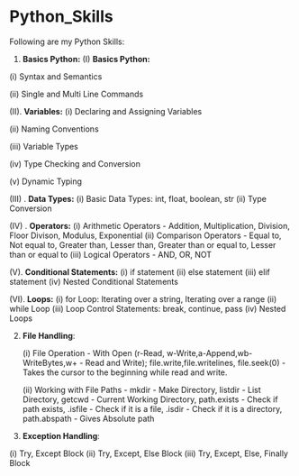 # Python_Skills

Following are my Python Skills:

1. **Basics Python:**
(I) **Basics Python:**

  (i) Syntax and Semantics
  
  (ii) Single and Multi Line Commands

(II). **Variables:**
   (i) Declaring and Assigning Variables
   
   (ii) Naming Conventions
   
   (iii) Variable Types
   
   (iv) Type Checking and Conversion
   
   (v) Dynamic Typing

(III) . **Data Types:**
   (i) Basic Data Types: int, float, boolean, str
   (ii) Type Conversion

(IV) . **Operators:**
   (i) Arithmetic Operators - Addition, Multiplication, Division, Floor Divison, Modulus, Exponential
   (ii) Comparison Operators - Equal to, Not equal to, Greater than, Lesser than, Greater than or equal to, Lesser than or equal to
   (iii) Logical Operators - AND, OR, NOT

(V). **Conditional Statements:**
   (i) if statement
   (ii) else statement
   (iii) elif statement
   (iv) Nested Conditional Statements

(VI). **Loops:**
   (i) for Loop: Iterating over a string, Iterating over a range
   (ii) while Loop
   (iii) Loop Control Statements: break, continue, pass
   (iv) Nested Loops

2. **File Handling**:

   (i) File Operation - With Open (r-Read, w-Write,a-Append,wb-WriteBytes,w+ - Read and Write); file.write,file.writelines, file.seek(0) - Takes the cursor to the beginning while read and write.
   
   (ii) Working with File Paths - mkdir - Make Directory, listdir - List Directory, getcwd - Current Working Directory, path.exists - Check if path exists, .isfile - Check if it is a file, .isdir - Check if it is a directory, path.abspath - Gives Absolute path

3. **Exception Handling**:

  (i) Try, Except Block
  (ii) Try, Except, Else Block
  (iii) Try, Except, Else, Finally Block
